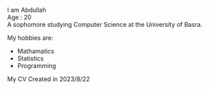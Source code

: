 I am Abdullah <br> 
Age : 20 <br> 
A sophomore studying Computer Science at the University of Basra.<br>

My hobbies are: 
 * Mathamatics
 * Statistics
 * Programming 

My CV Created in 2023/8/22
